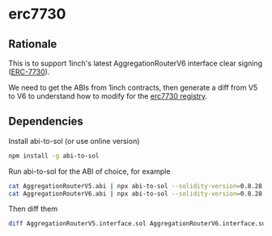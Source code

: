 # erc7730

## Rationale

This is to support 1inch's latest AggregationRouterV6 interface clear signing ([ERC-7730](https://developers.ledger.com/docs/clear-signing/erc7730)).

We need to get the ABIs from 1inch contracts, then generate a diff from V5 to V6 to understand how to modify for the [erc7730 registry](https://github.com/LedgerHQ/clear-signing-erc7730-registry).

## Dependencies

Install abi-to-sol (or use online version)
```bash
npm install -g abi-to-sol
```

Run abi-to-sol for the ABI of choice, for example
```bash
cat AggregationRouterV5.abi | npx abi-to-sol --solidity-version=0.8.28 AggregationRouterV5 > AggregationRouterV5.interface.sol
cat AggregationRouterV6.abi | npx abi-to-sol --solidity-version=0.8.28 AggregationRouterV6 > AggregationRouterV6.interface.sol
```

Then diff them
```bash
diff AggregationRouterV5.interface.sol AggregationRouterV6.interface.sol
```
